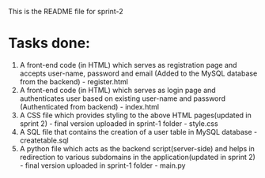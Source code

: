 This is the README file for sprint-2

# Tasks done:
1. A front-end code (in HTML) which serves as registration page and accepts user-name, password and email (Added to the MySQL database from the backend) - register.html
2. A front-end code (in HTML) which serves as login page and authenticates user based on existing user-name and password (Authenticated from backend) - index.html
3. A CSS file which provides styling to the above HTML pages(updated in sprint 2) - final version uploaded in sprint-1 folder - style.css
4. A SQL file that contains the creation of a user table in MySQL database - createtable.sql
5. A python file which acts as the backend script(server-side) and helps in redirection to various subdomains in the application(updated in sprint 2) - final version uploaded in sprint-1 folder - main.py

